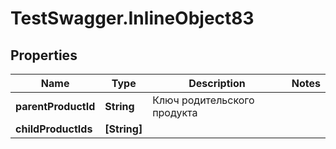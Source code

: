 # TestSwagger.InlineObject83

## Properties

Name | Type | Description | Notes
------------ | ------------- | ------------- | -------------
**parentProductId** | **String** | Ключ родительского продукта | 
**childProductIds** | **[String]** |  | 



